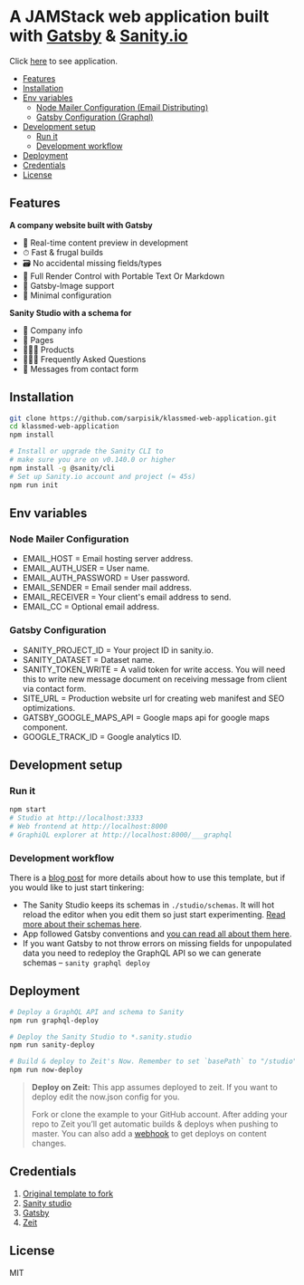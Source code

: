 # A JAMStack web application built with [Gatsby](https://www.gatsbyjs.org/) & [Sanity.io](https://www.sanity.io)

Click [here](https://www.klassmed.com) to see application.

- [Features](#features)
- [Installation](#installation)
- [Env variables](#env-variables)
  - [Node Mailer Configuration (Email Distributing)](#node-mailer-configuration)
  - [Gatsby Configuration (Graphql)](#gatsby-configuration)
- [Development setup](#development-setup)
  - [Run it](#run-it)
  - [Development workflow](#development-workflow)
- [Deployment](#deployment)
- [Credentials](#credentials)
- [License](#license)

## Features

**A company website built with Gatsby**

- 📡 Real-time content preview in development
- ⏱ Fast & frugal builds
- 🗃 No accidental missing fields/types
- 🧰 Full Render Control with Portable Text Or Markdown
- 📸 Gatsby-Image support
- 🔧 Minimal configuration

**Sanity Studio with a schema for**

- 🏢 Company info
- 📃 Pages
- 👨🏼‍🎨 Products
- 👩🏾‍💻 Frequently Asked Questions
- 📰 Messages from contact form

## Installation

```sh
git clone https://github.com/sarpisik/klassmed-web-application.git
cd klassmed-web-application
npm install

# Install or upgrade the Sanity CLI to
# make sure you are on v0.140.0 or higher
npm install -g @sanity/cli
# Set up Sanity.io account and project (≈ 45s)
npm run init

```

## Env variables

### Node Mailer Configuration

- EMAIL_HOST = Email hosting server address.
- EMAIL_AUTH_USER = User name.
- EMAIL_AUTH_PASSWORD = User password.
- EMAIL_SENDER = Email sender mail address.
- EMAIL_RECEIVER = Your client's email address to send.
- EMAIL_CC = Optional email address.

### Gatsby Configuration

- SANITY_PROJECT_ID = Your project ID in sanity.io.
- SANITY_DATASET = Dataset name.
- SANITY_TOKEN_WRITE = A valid token for write access. You will need this to write new message document on receiving message from client via contact form.
- SITE_URL = Production website url for creating web manifest and SEO optimizations.
- GATSBY_GOOGLE_MAPS_API = Google maps api for google maps component.
- GOOGLE_TRACK_ID = Google analytics ID.

## Development setup

### Run it

```sh
npm start
# Studio at http://localhost:3333
# Web frontend at http://localhost:8000
# GraphiQL explorer at http://localhost:8000/___graphql
```

### Development workflow

There is a [blog post](https://www.sanity.io/blog/get-started-with-gatsby-and-structured-content) for more details about how to use this template, but if you would like to just start tinkering:

- The Sanity Studio keeps its schemas in `./studio/schemas`. It will hot reload the editor when you edit them so just start experimenting. [Read more about their schemas here](https://www.sanity.io/docs/content-studio/the-schema).
- App followed Gatsby conventions and [you can read all about them here](https://www.gatsbyjs.org/tutorial/).
- If you want Gatsby to not throw errors on missing fields for unpopulated data you need to redeploy the GraphQL API so we can generate schemas – `sanity graphql deploy`

## Deployment

```sh
# Deploy a GraphQL API and schema to Sanity
npm run graphql-deploy

# Deploy the Sanity Studio to *.sanity.studio
npm run sanity-deploy

# Build & deploy to Zeit's Now. Remember to set `basePath` to "/studio" in sanity.json
npm run now-deploy
```

> **Deploy on Zeit:** This app assumes deployed to zeit. If you want to deploy edit the now.json config for you.
>
> Fork or clone the example to your GitHub account. After adding your repo to Zeit you’ll get automatic builds & deploys when pushing to master. You can also add a [webhook](https://www.sanity.io/docs/webhooks) to get deploys on content changes.

## Credentials

1. [Original template to fork](https://https://github.com/sanity-io/example-company-website-gatsby-sanity-combo/fork)
2. [Sanity studio](https://www.sanity.io)
3. [Gatsby](https://www.gatsbyjs.org)
4. [Zeit](https://zeit.co)

## License

MIT
